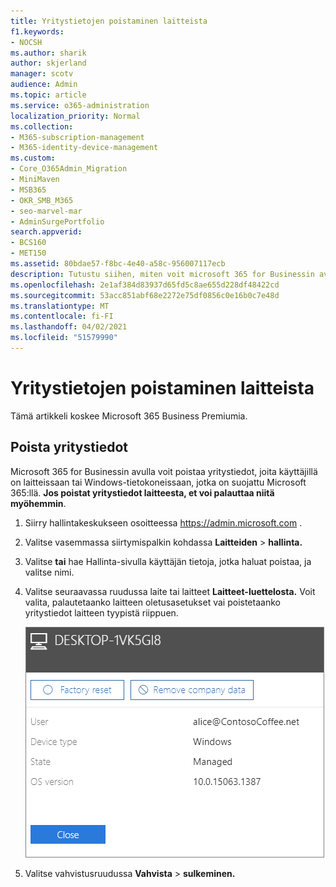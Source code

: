 ```yaml
---
title: Yritystietojen poistaminen laitteista
f1.keywords:
- NOCSH
ms.author: sharik
author: skjerland
manager: scotv
audience: Admin
ms.topic: article
ms.service: o365-administration
localization_priority: Normal
ms.collection:
- M365-subscription-management
- M365-identity-device-management
ms.custom:
- Core_O365Admin_Migration
- MiniMaven
- MSB365
- OKR_SMB_M365
- seo-marvel-mar
- AdminSurgePortfolio
search.appverid:
- BCS160
- MET150
ms.assetid: 80bdae57-f8bc-4e40-a58c-956007117ecb
description: Tutustu siihen, miten voit microsoft 365 for Businessin avulla poistaa yritystietoja, joita käyttäjillä on laitteissaan tai Windows-tietokoneissaan.
ms.openlocfilehash: 2e1af384d83937d65fd5c8ae655d228df48422cd
ms.sourcegitcommit: 53acc851abf68e2272e75df0856c0e16b0c7e48d
ms.translationtype: MT
ms.contentlocale: fi-FI
ms.lasthandoff: 04/02/2021
ms.locfileid: "51579990"
---
```

# <a name="remove-company-data-from-devices"></a>Yritystietojen poistaminen laitteista

Tämä artikkeli koskee Microsoft 365 Business Premiumia.

## <a name="remove-company-data"></a>Poista yritystiedot

Microsoft 365 for Businessin avulla voit poistaa yritystiedot, [](protection-settings-for-windows-10-devices.md) joita käyttäjillä on laitteissaan tai Windows-tietokoneissaan, jotka on suojattu Microsoft 365:llä. [](app-protection-settings-for-android-and-ios.md) **Jos poistat yritystiedot laitteesta, et voi palauttaa niitä myöhemmin**. 
  
1. Siirry hallintakeskukseen osoitteessa <a href="https://go.microsoft.com/fwlink/p/?linkid=837890" target="_blank">https://admin.microsoft.com</a> .
    
2. Valitse vasemmassa siirtymispalkin kohdassa **Laitteiden** \> **hallinta.**  
  
3. Valitse **tai** hae Hallinta-sivulla käyttäjän tietoja, jotka haluat poistaa, ja valitse nimi. 
    
4. Valitse seuraavassa ruudussa laite tai laitteet **Laitteet-luettelosta.** Voit valita, palautetaanko laitteen oletusasetukset vai poistetaanko yritystiedot laitteen tyypistä riippuen. 
    
    ![Valitse Poista yrityksen tiedot -ruudussa laite, josta haluat poistaa tiedot.](../media/resetorremove.png)
  
5. Valitse vahvistusruudussa **Vahvista** \> **sulkeminen.**
    


